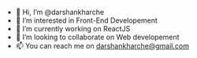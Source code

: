 - 👋 Hi, I’m @darshankharche
- 👀 I’m interested in Front-End Developement
- 🌱 I’m currently working on ReactJS 
- 💞️ I’m looking to collaborate on Web developement
- 📫 You can reach me on darshankharche@gmail.com

